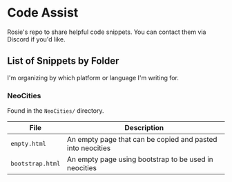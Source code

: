 # Code Assist

Rosie's repo to share helpful code snippets. You can contact them via Discord if you'd like.

## List of Snippets by Folder

I'm organizing by which platform or language I'm writing for.

### NeoCities
Found in the `NeoCities/` directory.

| File             | Description                                                |
| ---------------- | ---------------------------------------------------------- |
| `empty.html`     | An empty page that can be copied and pasted into neocities |
| `bootstrap.html` | An empty page using bootstrap to be used in neocities      |
